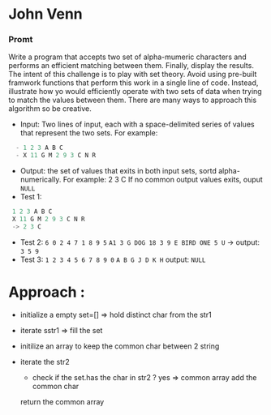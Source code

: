 # John Venn
### Promt
Write a program that accepts two set of alpha-mumeric characters and performs an efficient matching between them. Finally, display the results.
The intent of this challenge is to play with set theory. Avoid using pre-built framwork functions that perform this work in a single line of code. Instead, illustrate how yo would efficiently operate with two sets of data when trying to match the values between them.
There are many ways to approach this algorithm so be creative.

- Input: Two lines of input, each with a space-delimited series of values that represent the two sets.
For example:
```js
  - 1 2 3 A B C
  - X 11 G M 2 9 3 C N R

```
- Output: the set of values that exits in both input sets, sortd alpha-numerically. For example: 2 3 C
  If no common output values exits, ouput `NULL`
- Test 1:
 ```js
  1 2 3 A B C
  X 11 G M 2 9 3 C N R
  -> 2 3 C
 ```
- Test 2:
`6 0 2 4 7 1 8 9 5`
`A1 3 G DOG 18 3 9 E BIRD ONE 5 U`
-> output: `3 5 9`
- Test 3:
  `1 2 3 4 5 6 7 8 9 0`
  `A B G J D K H`
  output: `NULL`

#  Approach :
- initialize a empty set=[] => hold distinct char from the str1
- iterate sstr1 => fill the set
- initilize an array to keep the common char between 2 string
- iterate the str2
    + check if the set.has the char in str2 ?
        yes => common array add the common char

  return the common array


